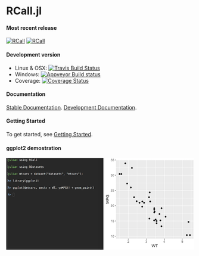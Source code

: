 # RCall.jl

#### Most recent release
[![RCall](http://pkg.julialang.org/badges/RCall_0.5.svg)](http://pkg.julialang.org/?pkg=RCall&ver=0.5)
[![RCall](http://pkg.julialang.org/badges/RCall_0.6.svg)](http://pkg.julialang.org/?pkg=RCall&ver=0.6)

#### Development version
* Linux & OSX: [![Travis Build Status](https://travis-ci.org/JuliaInterop/RCall.jl.svg?branch=master)](https://travis-ci.org/JuliaInterop/RCall.jl)
* Windows: [![Appveyor Build status](https://ci.appveyor.com/api/projects/status/u4xs4f83m4271d8a?svg=true)](https://ci.appveyor.com/project/randy3k/rcall-jl)
* Coverage: [![Coverage Status](https://coveralls.io/repos/github/JuliaInterop/RCall.jl/badge.svg?branch=master)](https://coveralls.io/github/JuliaInterop/RCall.jl?branch=master)

#### Documentation

[Stable Documentation](http://juliainterop.github.io/RCall.jl/stable).
[Development Documentation](http://juliainterop.github.io/RCall.jl/latest).
 
#### Getting Started
To get started, see [Getting Started](http://juliainterop.github.io/RCall.jl/stable/gettingstarted).

#### ggplot2 demostration

![](ggplot.png)
